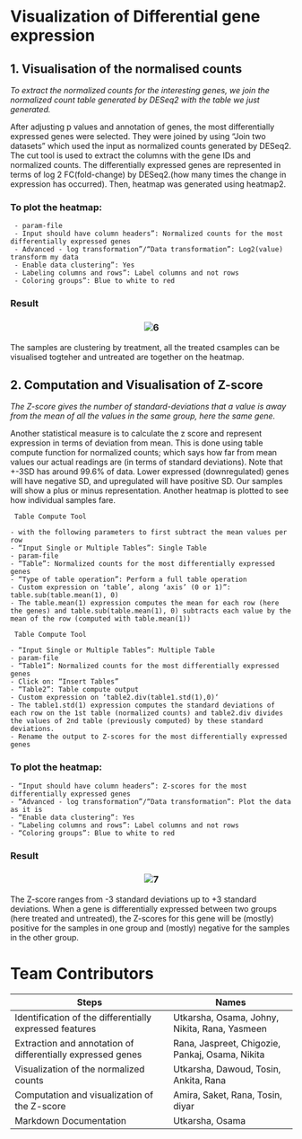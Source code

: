 # Visualization of Differential gene expression

## 1. Visualisation of the normalised counts
*To extract the normalized counts for the interesting genes, we join the normalized count table generated by DESeq2 with the table we just generated.*

After adjusting p values and annotation of genes, the most differentially expressed genes were selected. They were joined by using “Join two datasets” which used the input as normalized counts generated by DESeq2. The cut tool is used to extract the columns with the gene IDs and normalized counts. The differentially expressed genes are represented in terms of log 2 FC(fold-change) by DESeq2.(how many times the change in expression has occurred). Then, heatmap was generated using heatmap2.

<h3> To plot the heatmap: </h3>

```
 - param-file 
 - Input should have column headers”: Normalized counts for the most differentially expressed genes 
 - Advanced - log transformation”/“Data transformation”: Log2(value) transform my data 
 - Enable data clustering”: Yes
 - Labeling columns and rows”: Label columns and not rows 
 - Coloring groups”: Blue to white to red 
```
<h3> Result </h3>

 <h3 align="center"> 
 
![6](https://user-images.githubusercontent.com/57266535/130248627-46327f99-9921-469e-b3a5-a7d19f737efb.png) 
 </h3>

The samples are clustering by treatment, all the treated csamples can be visualised togteher and untreated are together on the heatmap.


## 2. Computation and Visualisation of Z-score
*The Z-score gives the number of standard-deviations that a value is away from the mean of all the values in the same group, here the same gene.*

Another statistical measure is to calculate the z score and represent expression in terms of deviation from mean. This is done using table compute function for normalized counts; which says how far from mean values our actual readings are (in terms of standard deviations). Note that +-3SD has around 99.6% of data. Lower expressed (downregulated) genes will have negative SD, and upregulated will have positive SD. Our samples will show a plus or minus representation. Another heatmap is plotted to see how individual samples fare.

``` Table Compute Tool```
```
- with the following parameters to first subtract the mean values per row
- “Input Single or Multiple Tables”: Single Table
- param-file
- “Table”: Normalized counts for the most differentially expressed genes
- “Type of table operation”: Perform a full table operation
- Custom expression on ‘table’, along ‘axis’ (0 or 1)”: table.sub(table.mean(1), 0)
- The table.mean(1) expression computes the mean for each row (here the genes) and table.sub(table.mean(1), 0) subtracts each value by the mean of the row (computed with table.mean(1))

```
``` Table Compute Tool```
```
- “Input Single or Multiple Tables”: Multiple Table
- param-file
- “Table1”: Normalized counts for the most differentially expressed genes
- Click on: “Insert Tables”
- “Table2”: Table compute output
- Custom expression on ‘table2.div(table1.std(1),0)‘
- The table1.std(1) expression computes the standard deviations of each row on the 1st table (normalized counts) and table2.div divides the values of 2nd table (previously computed) by these standard deviations.
- Rename the output to Z-scores for the most differentially expressed genes
 ```
<h3> To plot the heatmap: </h3>

 ```
- “Input should have column headers”: Z-scores for the most differentially expressed genes
- “Advanced - log transformation”/“Data transformation”: Plot the data as it is
- “Enable data clustering”: Yes
- “Labeling columns and rows”: Label columns and not rows
- “Coloring groups”: Blue to white to red
```
 <h3> Result </h3>
<h3 align="center">
 
![7](https://user-images.githubusercontent.com/57266535/130248956-0a218b31-76e6-417f-8627-33a2577141b1.png)
</h3>

The Z-score ranges from -3 standard deviations up to +3 standard deviations. When a gene is differentially expressed between two groups (here treated and untreated), the Z-scores for this gene will be (mostly) positive for the samples in one group and (mostly) negative for the samples in the other group. 

<h1>
 Team Contributors
 </h1>
   
  
  
  Steps | Names
------------ | ------------- 
Identification of the differentially expressed features | Utkarsha, Osama, Johny, Nikita, Rana, Yasmeen | 
Extraction and annotation of differentially expressed genes | Rana, Jaspreet, Chigozie, Pankaj, Osama, Nikita|
Visualization of the normalized counts  | Utkarsha, Dawoud, Tosin, Ankita, Rana | 
Computation and visualization of the Z-score | Amira, Saket, Rana, Tosin, diyar | 
Markdown Documentation | Utkarsha, Osama | 
   
   
   
   
   
  
